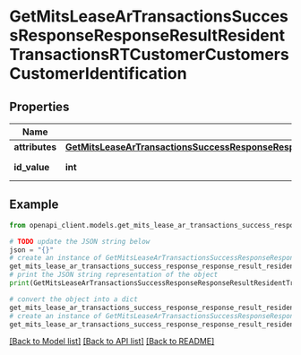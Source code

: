 # GetMitsLeaseArTransactionsSuccessResponseResponseResultResidentTransactionsRTCustomerCustomersCustomerIdentification


## Properties

Name | Type | Description | Notes
------------ | ------------- | ------------- | -------------
**attributes** | [**GetMitsLeaseArTransactionsSuccessResponseResponseResultResidentTransactionsRTCustomerCustomersCustomerIdentificationAttributes**](GetMitsLeaseArTransactionsSuccessResponseResponseResultResidentTransactionsRTCustomerCustomersCustomerIdentificationAttributes.md) |  | 
**id_value** | **int** | Customer&#39;s ID | 

## Example

```python
from openapi_client.models.get_mits_lease_ar_transactions_success_response_response_result_resident_transactions_rt_customer_customers_customer_identification import GetMitsLeaseArTransactionsSuccessResponseResponseResultResidentTransactionsRTCustomerCustomersCustomerIdentification

# TODO update the JSON string below
json = "{}"
# create an instance of GetMitsLeaseArTransactionsSuccessResponseResponseResultResidentTransactionsRTCustomerCustomersCustomerIdentification from a JSON string
get_mits_lease_ar_transactions_success_response_response_result_resident_transactions_rt_customer_customers_customer_identification_instance = GetMitsLeaseArTransactionsSuccessResponseResponseResultResidentTransactionsRTCustomerCustomersCustomerIdentification.from_json(json)
# print the JSON string representation of the object
print(GetMitsLeaseArTransactionsSuccessResponseResponseResultResidentTransactionsRTCustomerCustomersCustomerIdentification.to_json())

# convert the object into a dict
get_mits_lease_ar_transactions_success_response_response_result_resident_transactions_rt_customer_customers_customer_identification_dict = get_mits_lease_ar_transactions_success_response_response_result_resident_transactions_rt_customer_customers_customer_identification_instance.to_dict()
# create an instance of GetMitsLeaseArTransactionsSuccessResponseResponseResultResidentTransactionsRTCustomerCustomersCustomerIdentification from a dict
get_mits_lease_ar_transactions_success_response_response_result_resident_transactions_rt_customer_customers_customer_identification_from_dict = GetMitsLeaseArTransactionsSuccessResponseResponseResultResidentTransactionsRTCustomerCustomersCustomerIdentification.from_dict(get_mits_lease_ar_transactions_success_response_response_result_resident_transactions_rt_customer_customers_customer_identification_dict)
```
[[Back to Model list]](../README.md#documentation-for-models) [[Back to API list]](../README.md#documentation-for-api-endpoints) [[Back to README]](../README.md)



